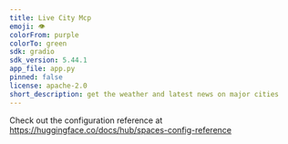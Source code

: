 ```yaml
---
title: Live City Mcp
emoji: 👁
colorFrom: purple
colorTo: green
sdk: gradio
sdk_version: 5.44.1
app_file: app.py
pinned: false
license: apache-2.0
short_description: get the weather and latest news on major cities
---
```


Check out the configuration reference at https://huggingface.co/docs/hub/spaces-config-reference
